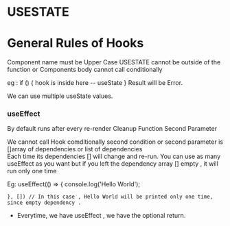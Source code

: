 # USESTATE

# General Rules of Hooks 

Component name must be Upper Case 
USESTATE cannot be outside of the function or Components body
cannot call conditionally 

eg : if () { 
    hook is inside here -- useState
}
Result will be Error. 


We can use multiple useState values. 

### useEffect 

 By default runs after every re-render 
 Cleanup Function 
 Second Parameter 

 We cannot call Hook comditionally 
 second condition or second parameter is []array of dependencies or list of dependencies  
 Each time its dependencies [] will change and re-run. 
 You can use as many useEffect as you want 
 but if you left the dependency array [] empty , it will run only one time 

Eg: 
    useEffect(() => {
        console.log('Hello World');
        
    }, []) // In this case , Hello World will be printed only one time, since empty dependency . 

- Everytime, we have useEffect , we have the optional return. 
